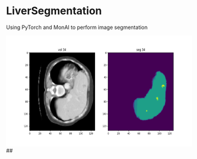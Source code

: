 # LiverSegmentation
Using PyTorch and MonAI to perform image segmentation

<img src="img/Visualization_Train2.png" alt="Description of the image" width="900" height="300">
## 
